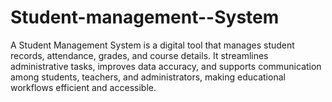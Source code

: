 # Student-management--System
A Student Management System is a digital tool that manages student records, attendance, grades, and course details. It streamlines administrative tasks, improves data accuracy, and supports communication among students, teachers, and administrators, making educational workflows efficient and accessible.
